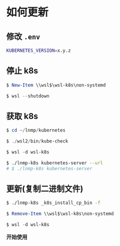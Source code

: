 # 如何更新

## 修改 `.env`

```bash
KUBERNETES_VERSION=x.y.z
```

## 停止 k8s

```powershell
$ New-Item \\wsl$\wsl-k8s\non-systemd

$ wsl --shutdown
```

## 获取 k8s

```powershell
$ cd ~/lnmp/kubernetes

$ ./wsl2/bin/kube-check

$ wsl -d wsl-k8s
```

```bash
$ ./lnmp-k8s kubernetes-server --url
# $ ./lnmp-k8s kubernetes-server
```

## 更新(复制二进制文件)

```bash
$ ./lnmp-k8s _k8s_install_cp_bin -f
```

```powershell
$ Remove-Item \\wsl$\wsl-k8s\non-systemd

$ wsl -d wsl-k8s
```

**开始使用**
